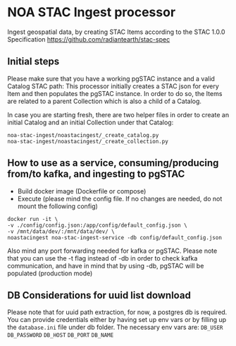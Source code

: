 # NOA STAC Ingest processor

Ingest geospatial data, by creating STAC Items according to the STAC 1.0.0 Specification
https://github.com/radiantearth/stac-spec


## Initial steps

Please make sure that you have a working pgSTAC instance and a valid Catalog STAC path:
This processor initially creates a STAC json for every Item and then populates the
pgSTAC instance. In order to do so, the Items are related to a parent Collection
which is also a child of a Catalog.

In case you are starting fresh, there are two helper files in order to create an initial
Catalog and an initial Collection under that Catalog:

```
noa-stac-ingest/noastacingest/_create_catalog.py
noa-stac-ingest/noastacingest/_create_collection.py
```

## How to use as a service, consuming/producing from/to kafka, and ingesting to pgSTAC
- Build docker image (Dockerfile or compose)  
- Execute (please mind the config file. If no changes are needed, do not mount the following config)
```
docker run -it \
-v ./config/config.json:/app/config/default_config.json \
-v /mnt/data/dev/:/mnt/data/dev/ \
noastacingest noa-stac-ingest-service -db config/default_config.json
```

Also mind any port forwarding needed for kafka or pgSTAC.
Please note that you can use the -t flag instead of -db in order to check kafka communication,
and have in mind that by using -db, pgSTAC will be populated (production mode)

## DB Considerations for uuid list download

Please note that for uuid path extraction, for now, a postgres db is required.
You can provide credentials either by having set up env vars or by filling up the `database.ini` file under db folder.
The necessary env vars are:
`DB_USER`
`DB_PASSWORD`
`DB_HOST`
`DB_PORT`
`DB_NAME`